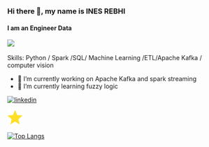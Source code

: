 ### Hi there 👋, my name is INES REBHI
#### I am an Engineer Data
<a href='https://www.linkpicture.com/view.php?img=LPic619d5ff3ed71d944876147'><img src='https://www.linkpicture.com/q/106847752-1614693714197-raya_Cropped.jpg' type='image'></a>


Skills: Python / Spark /SQL/ Machine Learning /ETL/Apache Kafka / computer vision 

- 🔭 I’m currently working on Apache Kafka and spark streaming 
- 🌱 I’m currently learning fuzzy logic 


[<img src='https://cdn.jsdelivr.net/npm/simple-icons@3.0.1/icons/linkedin.svg' alt='linkedin' height='40'>](https://www.linkedin.com/in/https://www.linkedin.com/in/ines-rebhi-64b892184//)  

<a href='https://stars.github.com/'><img src='https://raw.githubusercontent.com/acervenky/animated-github-badges/master/assets/starbadge.gif' width='35' height='35'></a> 

[![Top Langs](https://github-readme-stats.vercel.app/api/top-langs/?username=115522)](https://github.com/anuraghazra/github-readme-stats)


